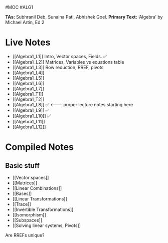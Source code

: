 #MOC #ALG1 

**TAs:** Subhranil Deb, Sunaina Pati, Abhishek Goel.
**Primary Text:** ‘Algebra’ by Michael Artin, Ed 2
# Live Notes
- [[Algebra1_L1]] Intro, Vector spaces, Fields. ✅
- [[Algebra1_L2]] Matrices, Variables vs equations table
- [[Algebra1_L3]] Row reduction, RREF, pivots
- [[Algebra1_L4]]
- [[Algebra1_L5]]
- [[Algebra1_L6]]
- [[Algebra1_L7]]
- [[Algebra1_T1]]
- [[Algebra1_T2]]
- [[Algebra1_L8]] ✅ <--- proper lecture notes starting here
- [[Algebra1_L9]] ✅ 
- [[Algebra1_L10]] ✅
- [[Algebra1_L11]]
- [[Algebra1_L12]]
# Compiled Notes
## Basic stuff
- [[Vector spaces]]
- [[Matrices]]
- [[Linear Combinations]]
- [[Bases]]
- [[Linear Transformations]]
- [[Trace]]
- [[Invertible Transformations]]
- [[Isomorphism]]
- [[Subspaces]]
- [[Solving linear systems, Pivots]]

Are RREFs unique?
 